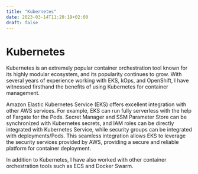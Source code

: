 ```yaml
---
title: "Kubernetes"
date: 2023-03-14T11:20:19+02:00
draft: false
---
```


# Kubernetes

Kubernetes is an extremely popular container orchestration tool known for its highly modular ecosystem, and its popularity continues to grow. With several years of experience working with EKS, kOps, and OpenShift, I have witnessed firsthand the benefits of using Kubernetes for container management.

Amazon Elastic Kubernetes Service (EKS) offers excellent integration with other AWS services. For example, EKS can run fully serverless with the help of Fargate for the Pods. Secret Manager and SSM Parameter Store can be synchronized with Kubernetes secrets, and IAM roles can be directly integrated with Kubernetes Service, while security groups can be integrated with deployments/Pods. This seamless integration allows EKS to leverage the security services provided by AWS, providing a secure and reliable platform for container deployment.

In addition to Kubernetes, I have also worked with other container orchestration tools such as ECS and Docker Swarm.
